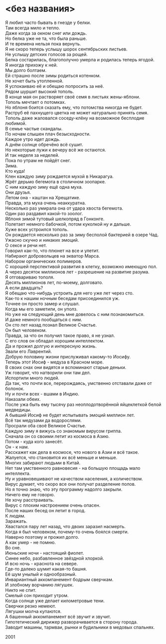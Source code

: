 # <без названия>

Я любил часто бывать в гнезде у белки.  
Там всегда мило и тепло.  
Даже когда за окном снег или дождь.  
Но белка уже не та, что была раньше.  
И те времена нельзя пока вернуть.  
Я не скоро теперь услышу шорох сентябрьских листьев.  
Не услышу детских голосов за рощей.  
Белка состарилась, благополучно умерла и родилась теперь ягодой.  
Я иногда прихожу к ней.  
Мы долго болтаем.  
Ей страшно после зимы родиться котенком.  
Не хочет быть утопленной.  
Я успокаиваю её и обещаю попросить за неё.  
Рядом шуршит высокий тополь.  
В конце мая он растворяет своё семя в листьях жены-яблони.  
Тополь мечтает о потомках.  
Но яблоня боится сказать ему, что потомства никогда не будет.  
Раструб её пахнущего цветка не может натурально принять семя.  
Тополь даже жаловался соседу-клёну на возможное бесплодие любимой.  
В семье частые скандалы.  
По ночам слышен плач безысходности.  
Каждое утро идет дождь.  
А днём солнце обречёно всё сушит.  
Но некоторые лужи к вечеру всё же остаются.  
И так неделя за неделей.  
Пока по утрам не пойдёт снег.  
Зима.  
Кто куда!  
Клен каждую зиму рождается мухой в Никарагуа.  
Жрёт дерьмо бегемота в столичном зоопарке.  
С ним каждую зиму ещё одна муха.  
Они друзья.  
Летом она - каштан на Хрещатике.  
Правда, эта муха очень неаккуратна.  
Несколько раз умирала она от удара хвоста бегемота.  
Один раз раздавил какой-то зоолог.  
Яблоня зимой тутовый шелкопряд в Гонконге.  
Полетает немного бабочкой, потом куколкой ну и дальше.  
Хуже всех устроился тополь.  
Он рождается несколько раз за зиму бесполой бактерией в озере Чад.  
Ужасно скучно и никаких эмоций.  
О сексе и речи нет.  
Говорил как-то, что плюнет на все и улетит.  
Набирают добровольцев на экватор Марса.  
Набором органических полимеров.  
С хорошей перспективой развития в клетку, возможно имеющую пол.  
А через десяток миллионов лет - разрешение на развитие разума.  
Я отговариваю тополя.  
Десять миллионов лет, по-моему, долговато.  
А если двадцать?  
Я обещаю что-нибудь устроить для него уже лет через сто.  
Как-то к нашим ночным беседам присоединился уж.  
Точнее он просто замер и слушал.  
Когда мы его заметили, он уполз.  
Но уже на следующий день мне довелось с ним познакомиться.  
И даже немного пообщаться с ним.  
Он сто лет назад познал Великое Счастье.  
Он был человеком.  
Правда, за что он получил такое право, я не узнал.  
С его слов он обладал хорошим интеллектом.  
Да и прожил долгую и интересную жизнь.  
Звали его Лаврентий.  
Добрую половину жизни прислуживал какому-то Иосифу.  
Теперь этот Иосиф - медуза в Красном море.  
В своих снах они видятся и вспоминают старые деньки.  
Уж говорит, что натворили они там дел.  
Испортили много людей.  
Да так, что почти все, перерождаясь, умственно отставали даже от болонок.  
Ну и почти всех - вшами в Индию.  
Наказали обеих.  
После ужа быть ему тысячу раз неоплодотворённой яйцеклеткой белой медведицы.  
А бывший Иосиф не будет испытывать эмоций миллион лет.  
Всё так медузами да водорослями.  
Просрали оба своё Великое Счастье.  
Каждую зиму я вижусь со знакомым вирусом гриппа.  
Сначала он со своими летит из космоса в Азию.  
Потом - куда кого занесёт.  
Он - к нам.  
Расскажет как дела в космосе, что нового в Азии и всё такое.  
Жалуется, что становится их всё меньше и меньше.  
Многих забирают людьми в Китай.  
Нет там умственного равновесия - на большую площадь мало интеллекта.  
Ну и уравновешивают не качеством населения, а количеством.  
Вирус думает, что скоро все они получат разделение полов.  
Но я точно знаю, что эту программу надолго закрыли.  
Ничего ему не говорю.  
Не хочу расстраивать.  
Вирус с плохим настроением очень опасен.  
После наших бесед он летит в город.  
К людям.  
Заражать.  
Хвастался пару лет назад, что двоих заразил насмерть.  
Когда я был человеком, почему-то очень боялся смерти.  
Наверно поэтому и прожил долго.  
А как умер - не помню.  
Во сне.  
Июньские ночи - настоящий фиолет.  
Синее небо, разбавленное звёздной хлоркой.  
И всю ночь - краснота на севере.  
Где-то далеко шумит какая-то башня.  
Её шум унылый и однообразный.  
Инвариантный аккомпанемент бодрым сверчкам.  
И злобному ворчанию лягушек.  
Никто не спит.  
Смелый сон приходит утром.  
Когда солнце уже делает километровые тени.  
Сверчки резко немеют.  
Лягушки молча купаются.  
А башенный аккомпанемент всё звучит и звучит.  
Гипотетический дирижер разворачивается в сторону города.  
Заводит машины, тармваи, рынки и будильники в медовых спальнях.

2001
